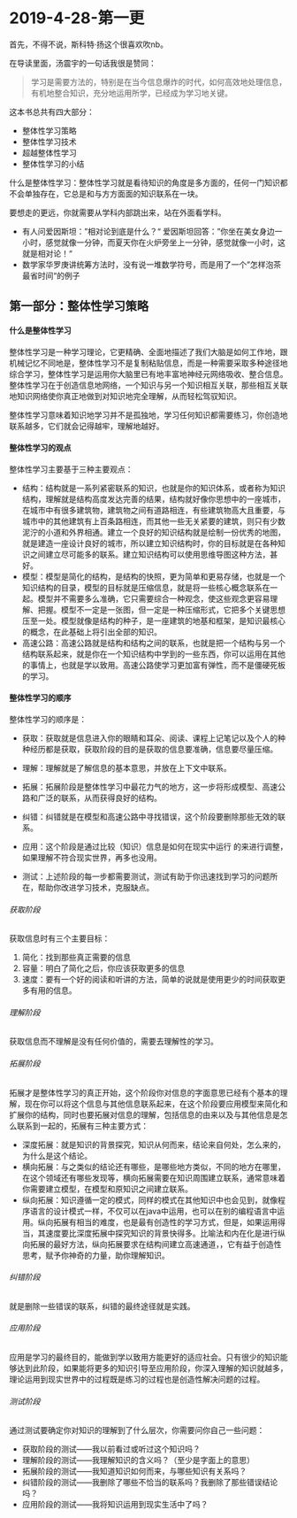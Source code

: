 # 2019-4-28-第一更

首先，不得不说，斯科特·扬这个很喜欢吹nb。

在导读里面，汤震宇的一句话我很是赞同：

>学习是需要方法的，特别是在当今信息爆炸的时代，如何高效地处理信息，有机地整合知识，充分地运用所学，已经成为学习地关键。

这本书总共有四大部分：

- 整体性学习策略
- 整体性学习技术
- 超越整体性学习
- 整体性学习的小结

什么是整体性学习：整体性学习就是看待知识的角度是多方面的，任何一门知识都不会单独存在，它总是和与方方面面的知识联系在一块。

要想走的更远，你就需要从学科内部跳出来，站在外面看学科。

- 有人问爱因斯坦：”相对论到底是什么？“ 爱因斯坦回答：”你坐在美女身边一小时，感觉就像一分钟，而夏天你在火炉旁坐上一分钟，感觉就像一小时，这就是相对论！“
- 数学家华罗庚讲统筹方法时，没有说一堆数学符号，而是用了一个”怎样泡茶最省时间“的例子

## 第一部分：整体性学习策略

#### 什么是整体性学习

整体性学习是一种学习理论，它更精确、全面地描述了我们大脑是如何工作地，跟机械记忆不同地是，整体性学习不是复制粘贴信息，而是一种需要采取多种途径地综合学习，整体性学习是运用你大脑里已有地丰富地神经元网络吸收、整合信息。整体性学习在于创造信息地网络，一个知识与另一个知识相互关联，那些相互关联地知识网络使你真正地做到对知识地完全理解，从而轻松驾驭知识。

整体性学习意味着知识地学习并不是孤独地，学习任何知识都需要练习，你创造地联系越多，它们就会记得越牢，理解地越好。

#### 整体性学习的观点

整体性学习主要基于三种主要观点：

- 结构：结构就是一系列紧密联系的知识，也就是你的知识体系，或者称为知识结构，理解就是结构高度发达完善的结果，结构就好像你思想中的一座城市，在城市中有很多建筑物，建筑物之间有道路相连，有些建筑物高大且重要，与城市中的其他建筑有上百条路相连，而其他一些无关紧要的建筑，则只有少数泥泞的小道和外界相通。建立一个良好的知识结构就是绘制一份优秀的地图，就是建造一座设计良好的城市，所以建立知识结构时，你的目标就是在各种知识之间建立尽可能多的联系。建立知识结构可以使用思维导图这种方法，甚好。
- 模型：模型是简化的结构，是结构的快照，更为简单和更易存储，也就是一个知识结构的目录，模型的目标就是压缩信息，就是将一些核心概念联系在一起。模型并不需要多么准确，它只需要综合一种观念，使这些观念更容易理解、把握。模型不一定是一张图，但一定是一种压缩形式，它把多个关键思想压至一处。模型就像是结构的种子，是一座建筑的地基和框架，是知识最核心的概念，在此基础上将引出全部的知识。
- 高速公路：高速公路就是结构和结构之间的联系，也就是把一个结构与另一个结构联系起来，就是你在一个知识结构中学到的一些东西，你可以运用在其他的事情上，也就是学以致用。高速公路使学习更加富有弹性，而不是僵硬死板的学习。

#### 整体性学习的顺序

整体性学习的顺序是：

- 获取：获取就是信息进入你的眼睛和耳朵、阅读、课程上记笔记以及个人的种种经历都是获取，获取阶段的目的是获取的信息要准确，信息要尽量压缩。

- 理解：理解就是了解信息的基本意思，并放在上下文中联系。

- 拓展：拓展阶段是整体性学习中最花力气的地方，这一步将形成模型、高速公路和广泛的联系，从而获得良好的结构。

- 纠错：纠错就是在模型和高速公路中寻找错误，这个阶段要删除那些无效的联系。

- 应用：这个阶段是通过比较（知识）信息是如何在现实中运行 的来进行调整，如果理解不符合现实世界，再多也没用。

- 测试：上述阶段的每一步都需要测试，测试有助于你迅速找到学习的问题所在，帮助你改进学习技术，克服缺点。

###### 获取阶段

获取信息时有三个主要目标：

1. 简化：找到那些真正需要的信息
2. 容量：明白了简化之后，你应该获取更多的信息
3. 速度：要有一个好的阅读和听讲的方法，简单的说就是使用更少的时间获取更多有用的信息。

###### 理解阶段

获取信息而不理解是没有任何价值的，需要去理解性的学习。

###### 拓展阶段

拓展才是整体性学习的真正开始，这个阶段你对信息的字面意思已经有个基本的理解，现在你可以将这个信息与其他信息联系起来，在这个阶段要应用模型来简化和扩展你的结构，同时也要拓展对信息的理解，包括信息的由来以及与其他信息是怎么联系到一起的，拓展有三种主要方式：

- 深度拓展：就是知识的背景探究，知识从何而来，结论来自何处，怎么来的，为什么是这个结论。
- 横向拓展：与之类似的结论还有哪些，是哪些地方类似，不同的地方在哪里，在这个领域还有哪些发现等，横向拓展需要在知识周围建立联系，通常意味着你需要建立模型，在模型和原知识之间建立联系。
- 纵向拓展：知识遵循一定的模式，同样的模式在其他知识中也会见到，就像程序语言的设计模式一样，不仅可以在java中运用，也可以在别的编程语言中运用。纵向拓展有相当的难度，也是最有创造性的学习方式，但是，如果运用得当，其速度要比深度拓展中探究知识的背景快得多。比喻法和内在化是进行纵向拓展的最好方法，纵向拓展要求在结构间建立高速通道，，它有益于创造性思考，赋予你神奇的力量，助你理解知识。

###### 纠错阶段

就是删除一些错误的联系，纠错的最终途径就是实践。

###### 应用阶段

应用是学习的最终目的，能做到学以致用方能更好的适应社会。只有很少的知识能够达到此阶段，如果能将更多的知识引导至应用阶段，你深入理解的知识就越多，理论运用到现实世界中的过程既是练习的过程也是创造性解决问题的过程。

###### 测试阶段

通过测试要确定你对知识的理解到了什么层次，你需要问你自己一些问题：

- 获取阶段的测试——我以前看过或听过这个知识吗？
- 理解阶段的测试——我理解知识的含义吗？（至少是字面上的意思）
- 拓展阶段的测试——我知道知识如何而来，与哪些知识有关系吗？
- 纠错阶段的测试——我删除了哪些不恰当的联系吗？我删除了那些错误结论吗？
- 应用阶段的测试——我将知识运用到现实生活中了吗？
